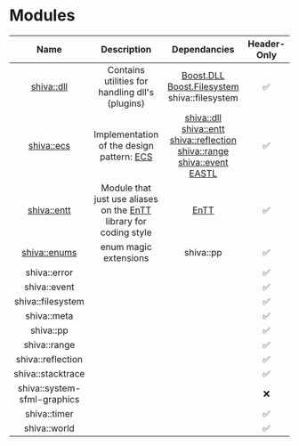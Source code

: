 # Modules

| Name | Description | Dependancies | Header-Only | Plugins | Script | Authors | Contributors |
| :---: | :---: | :---: | :---: | :---: | :---: | :---: | :---: |
| [shiva::dll](shiva-dll.md) | Contains utilities for handling dll's \(plugins\) | [Boost.DLL](https://github.com/boostorg/dll) [Boost.Filesystem](https://github.com/boostorg/filesystem) shiva::filesystem |      ✅ |     ❌ |    ❌ | [Milerius](https://github.com/Milerius) | [    Doom](https://github.com/Doom) |
| [shiva::ecs](shiva-ecs.md) | Implementation of the design pattern: [ECS](https://en.wikipedia.org/wiki/Entity–component–system) | [shiva::dll](shiva-dll.md) [shiva::entt](shiva-entt.md) [shiva::reflection](shiva-reflection.md) [shiva::range](shiva-range.md) [shiva::event](shiva-event.md) [EASTL](https://github.com/electronicarts/EASTL) |      ✅ |     ❌ |    ❌ | [Milerius](https://github.com/Milerius) |     [Milerius](https://github.com/Milerius) |
| [shiva::entt](shiva-entt.md) | Module that just use aliases on the [EnTT](https://github.com/skypjack/entt) library for coding style | [EnTT](https://github.com/skypjack/entt) |      ✅ |      ❌ |    ❌ | [Milerius](https://github.com/Milerius) | [    Milerius](https://github.com/Milerius) |
| [shiva::enums](shiva-enums.md) | enum magic extensions | shiva::pp |      ✅ |      ❌ |    ❌ |  |  |
| shiva::error |  |  |      ✅ |      ❌ |    ❌ |  |  |
| shiva::event |  |  |      ✅ |      ❌ |    ❌ |  |  |
| shiva::filesystem |  |  |      ✅ |      ❌ |    ❌ |  |  |
| shiva::meta |  |  |      ✅ |      ❌ |    ❌ |  |  |
| shiva::pp |  |  |      ✅ |      ❌ |    ❌ |  |  |
| shiva::range |  |  |      ✅ |      ❌ |    ❌ |  |  |
| shiva::reflection |  |  |      ✅ |      ❌ |    ❌ |  |  |
| shiva::stacktrace |  |  |      ✅ |      ❌ |    ❌ |  |  |
| shiva::system-sfml-graphics |  |  |      ❌ |      ✅ |    ❌ |  |  |
| shiva::timer |  |  |      ✅ |      ❌ |    ❌ |  |  |
| shiva::world |  |  |      ✅ |      ❌ |    ❌ |  |  |

